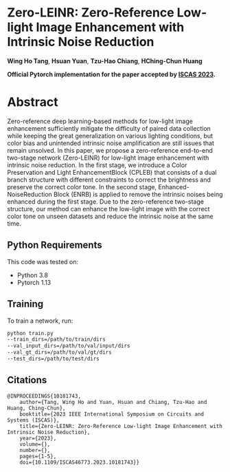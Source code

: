 # Zero-LEINR: Zero-Reference Low-light Image Enhancement with Intrinsic Noise Reduction

**Wing Ho Tang**, **Hsuan Yuan**, **Tzu-Hao Chiang**, **HChing-Chun Huang**

**Official Pytorch implementation for the paper accepted by [ISCAS 2023](https://ieeexplore.ieee.org/document/10181743).**

# Abstract 

Zero-reference deep learning-based methods for low-light image enhancement sufficiently mitigate the difficulty of paired data collection while keeping the great generalization on various lighting conditions, but color bias and unintended intrinsic noise amplification are still issues that remain unsolved. In this paper, we propose a zero-reference end-to-end two-stage network (Zero-LEINR) for low-light image enhancement with intrinsic noise reduction. In the first stage, we introduce a Color Preservation and Light EnhancementBlock (CPLEB) that consists of a dual branch structure with different constraints to correct the brightness and preserve the correct color tone. In the second stage, Enhanced-NoiseReduction Block (ENRB) is applied to remove the intrinsic noises being enhanced during the first stage. Due to the zero-reference two-stage structure, our method can enhance the low-light image with the correct color tone on unseen datasets and reduce the intrinsic noise at the same time.

## Python Requirements

This code was tested on:

- Python 3.8
- Pytorch 1.13

## Training

To train a network, run:

```bash
python train.py 
--train_dirs=/path/to/train/dirs 
--val_input_dirs=/path/to/val/input/dirs 
--val_gt_dirs=/path/to/val/gt/dirs 
--test_dirs=/path/to/test/dirs 
```

## Citations

```
@INPROCEEDINGS{10181743,
    author={Tang, Wing Ho and Yuan, Hsuan and Chiang, Tzu-Hao and Huang, Ching-Chun},
    booktitle={2023 IEEE International Symposium on Circuits and Systems (ISCAS)}, 
    title={Zero-LEINR: Zero-Reference Low-light Image Enhancement with Intrinsic Noise Reduction}, 
    year={2023},
    volume={},
    number={},
    pages={1-5},
    doi={10.1109/ISCAS46773.2023.10181743}}

```
